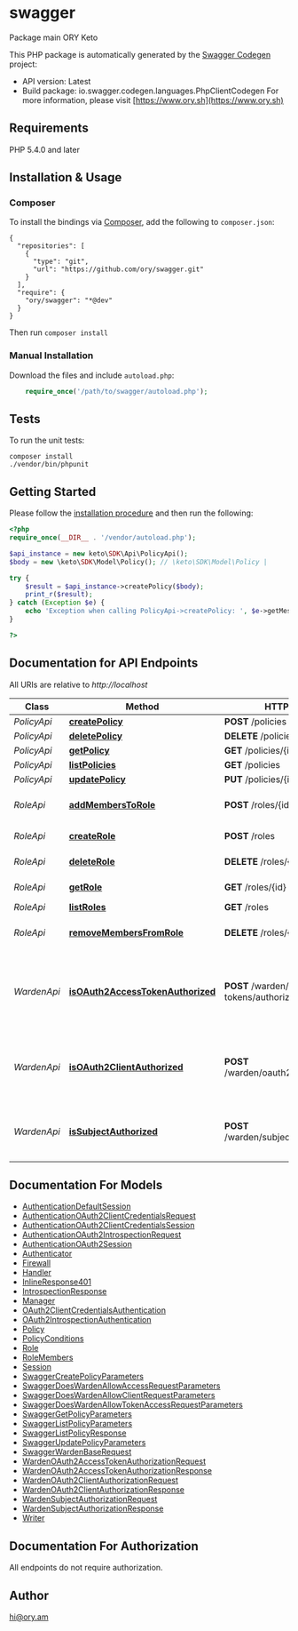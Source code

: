 # swagger
Package main ORY Keto

This PHP package is automatically generated by the [Swagger Codegen](https://github.com/swagger-api/swagger-codegen) project:

- API version: Latest
- Build package: io.swagger.codegen.languages.PhpClientCodegen
For more information, please visit [https://www.ory.sh](https://www.ory.sh)

## Requirements

PHP 5.4.0 and later

## Installation & Usage
### Composer

To install the bindings via [Composer](http://getcomposer.org/), add the following to `composer.json`:

```
{
  "repositories": [
    {
      "type": "git",
      "url": "https://github.com/ory/swagger.git"
    }
  ],
  "require": {
    "ory/swagger": "*@dev"
  }
}
```

Then run `composer install`

### Manual Installation

Download the files and include `autoload.php`:

```php
    require_once('/path/to/swagger/autoload.php');
```

## Tests

To run the unit tests:

```
composer install
./vendor/bin/phpunit
```

## Getting Started

Please follow the [installation procedure](#installation--usage) and then run the following:

```php
<?php
require_once(__DIR__ . '/vendor/autoload.php');

$api_instance = new keto\SDK\Api\PolicyApi();
$body = new \keto\SDK\Model\Policy(); // \keto\SDK\Model\Policy | 

try {
    $result = $api_instance->createPolicy($body);
    print_r($result);
} catch (Exception $e) {
    echo 'Exception when calling PolicyApi->createPolicy: ', $e->getMessage(), PHP_EOL;
}

?>
```

## Documentation for API Endpoints

All URIs are relative to *http://localhost*

Class | Method | HTTP request | Description
------------ | ------------- | ------------- | -------------
*PolicyApi* | [**createPolicy**](docs/Api/PolicyApi.md#createpolicy) | **POST** /policies | 
*PolicyApi* | [**deletePolicy**](docs/Api/PolicyApi.md#deletepolicy) | **DELETE** /policies/{id} | 
*PolicyApi* | [**getPolicy**](docs/Api/PolicyApi.md#getpolicy) | **GET** /policies/{id} | 
*PolicyApi* | [**listPolicies**](docs/Api/PolicyApi.md#listpolicies) | **GET** /policies | 
*PolicyApi* | [**updatePolicy**](docs/Api/PolicyApi.md#updatepolicy) | **PUT** /policies/{id} | 
*RoleApi* | [**addMembersToRole**](docs/Api/RoleApi.md#addmemberstorole) | **POST** /roles/{id}/members | Add members to a role
*RoleApi* | [**createRole**](docs/Api/RoleApi.md#createrole) | **POST** /roles | Create a role
*RoleApi* | [**deleteRole**](docs/Api/RoleApi.md#deleterole) | **DELETE** /roles/{id} | Get a role by its ID
*RoleApi* | [**getRole**](docs/Api/RoleApi.md#getrole) | **GET** /roles/{id} | Get a role by its ID
*RoleApi* | [**listRoles**](docs/Api/RoleApi.md#listroles) | **GET** /roles | List all roles
*RoleApi* | [**removeMembersFromRole**](docs/Api/RoleApi.md#removemembersfromrole) | **DELETE** /roles/{id}/members | Remove members from a role
*WardenApi* | [**isOAuth2AccessTokenAuthorized**](docs/Api/WardenApi.md#isoauth2accesstokenauthorized) | **POST** /warden/oauth2/access-tokens/authorize | Check if an OAuth 2.0 access token is authorized to access a resource
*WardenApi* | [**isOAuth2ClientAuthorized**](docs/Api/WardenApi.md#isoauth2clientauthorized) | **POST** /warden/oauth2/clients/authorize | Check if an OAuth 2.0 Client is authorized to access a resource
*WardenApi* | [**isSubjectAuthorized**](docs/Api/WardenApi.md#issubjectauthorized) | **POST** /warden/subjects/authorize | Check if a subject is authorized to access a resource


## Documentation For Models

 - [AuthenticationDefaultSession](docs/Model/AuthenticationDefaultSession.md)
 - [AuthenticationOAuth2ClientCredentialsRequest](docs/Model/AuthenticationOAuth2ClientCredentialsRequest.md)
 - [AuthenticationOAuth2ClientCredentialsSession](docs/Model/AuthenticationOAuth2ClientCredentialsSession.md)
 - [AuthenticationOAuth2IntrospectionRequest](docs/Model/AuthenticationOAuth2IntrospectionRequest.md)
 - [AuthenticationOAuth2Session](docs/Model/AuthenticationOAuth2Session.md)
 - [Authenticator](docs/Model/Authenticator.md)
 - [Firewall](docs/Model/Firewall.md)
 - [Handler](docs/Model/Handler.md)
 - [InlineResponse401](docs/Model/InlineResponse401.md)
 - [IntrospectionResponse](docs/Model/IntrospectionResponse.md)
 - [Manager](docs/Model/Manager.md)
 - [OAuth2ClientCredentialsAuthentication](docs/Model/OAuth2ClientCredentialsAuthentication.md)
 - [OAuth2IntrospectionAuthentication](docs/Model/OAuth2IntrospectionAuthentication.md)
 - [Policy](docs/Model/Policy.md)
 - [PolicyConditions](docs/Model/PolicyConditions.md)
 - [Role](docs/Model/Role.md)
 - [RoleMembers](docs/Model/RoleMembers.md)
 - [Session](docs/Model/Session.md)
 - [SwaggerCreatePolicyParameters](docs/Model/SwaggerCreatePolicyParameters.md)
 - [SwaggerDoesWardenAllowAccessRequestParameters](docs/Model/SwaggerDoesWardenAllowAccessRequestParameters.md)
 - [SwaggerDoesWardenAllowClientRequestParameters](docs/Model/SwaggerDoesWardenAllowClientRequestParameters.md)
 - [SwaggerDoesWardenAllowTokenAccessRequestParameters](docs/Model/SwaggerDoesWardenAllowTokenAccessRequestParameters.md)
 - [SwaggerGetPolicyParameters](docs/Model/SwaggerGetPolicyParameters.md)
 - [SwaggerListPolicyParameters](docs/Model/SwaggerListPolicyParameters.md)
 - [SwaggerListPolicyResponse](docs/Model/SwaggerListPolicyResponse.md)
 - [SwaggerUpdatePolicyParameters](docs/Model/SwaggerUpdatePolicyParameters.md)
 - [SwaggerWardenBaseRequest](docs/Model/SwaggerWardenBaseRequest.md)
 - [WardenOAuth2AccessTokenAuthorizationRequest](docs/Model/WardenOAuth2AccessTokenAuthorizationRequest.md)
 - [WardenOAuth2AccessTokenAuthorizationResponse](docs/Model/WardenOAuth2AccessTokenAuthorizationResponse.md)
 - [WardenOAuth2ClientAuthorizationRequest](docs/Model/WardenOAuth2ClientAuthorizationRequest.md)
 - [WardenOAuth2ClientAuthorizationResponse](docs/Model/WardenOAuth2ClientAuthorizationResponse.md)
 - [WardenSubjectAuthorizationRequest](docs/Model/WardenSubjectAuthorizationRequest.md)
 - [WardenSubjectAuthorizationResponse](docs/Model/WardenSubjectAuthorizationResponse.md)
 - [Writer](docs/Model/Writer.md)


## Documentation For Authorization

 All endpoints do not require authorization.


## Author

hi@ory.am



